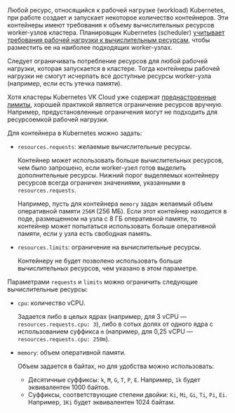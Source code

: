Любой ресурс, относящийся к рабочей нагрузке (workload) Kubernetes, при работе создает и запускает некоторое количество контейнеров. Эти контейнеры имеют требования к объему вычислительных ресурсов worker-узлов кластера. Планировщик Kubernetes (scheduler) [учитывает требования рабочей нагрузки к вычислительным ресурсам](https://kubernetes.io/docs/concepts/configuration/manage-resources-containers/), чтобы разместить ее на наиболее подходящих worker-узлах.

Следует ограничивать потребление ресурсов для любой рабочей нагрузки, которая запускается в кластере. Тогда контейнеры рабочей нагрузки не смогут исчерпать все доступные ресурсы worker-узла (например, если есть утечка памяти).

Хотя кластеры Kubernetes VK Cloud уже содержат [преднастроенные лимиты](../../concepts/preconfigured-features/settings#nastroyki-limitov-dlya-podov), хорошей практикой является ограничение ресурсов вручную. Например, предустановленные ограничения могут не подходить для ресурсоемкой рабочей нагрузки.

Для контейнера в Kubernetes можно задать:

- `resources.requests`: желаемые вычислительные ресурсы.

  Контейнер может использовать больше вычислительных ресурсов, чем было запрошено, если worker-узел готов выделить дополнительные ресурсы. Нижний порог выделяемых контейнеру ресурсов всегда ограничен значениями, указанными в `resources.requests`.

  Например, пусть для контейнера `memory` задан желаемый объем оперативной памяти `256M` (256 МБ). Если этот контейнер находится в поде, размещенном на узла с 8 ГБ оперативной памяти, то контейнер может попытаться использовать больше оперативной памяти, если у узла есть свободная память.

- `resources.limits`: ограничение на вычислительные ресурсы.

  Контейнеру не будет позволено использовать больше вычислительных ресурсов, чем указано в этом параметре.

Параметрами `requests` и `limits` можно ограничить следующие вычислительные ресурсы:

- `cpu`: количество vCPU.

  Задается либо в целых ядрах (например, для 3 vCPU — `resources.requests.cpu: 3`), либо в сотых долях от одного ядра с использованием суффикса `m` (например, для 0,25 vCPU — `resources.requests.cpu: 250m`).

- `memory`: объем оперативной памяти.

  Объем задается в байтах, но для удобства можно использовать:

  - Десятичные суффиксы: `k`, `M`, `G`, `T`, `P`, `E`. Например, `1k` будет эквивалентен 1000 байтов.
  - Суффиксы, соответствующие степени двойки: `Ki`, `Mi`, `Gi`, `Ti`, `Pi`, `Ei`. Например, `1Ki` будет эквивалентен 1024 байтам.

